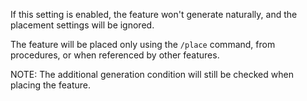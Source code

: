 If this setting is enabled, the feature won't generate naturally, and the placement settings will be ignored.

The feature will be placed only using the `/place` command, from procedures, or when referenced by other features.

NOTE: The additional generation condition will still be checked when placing the feature.